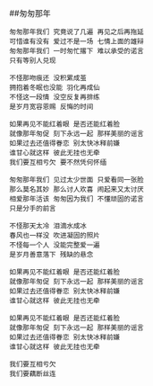 
##匆匆那年

    匆匆那年我们 究竟说了几遍 再见之后再拖延
    可惜谁有没有 爱过不是一场 七情上面的雄辩
    匆匆那年我们 一时匆忙撂下 难以承受的诺言
    只有等别人兑现
    
    不怪那吻痕还 没积累成茧
    拥抱着冬眠也没能 羽化再成仙
    不怪这一段情 没空反复再排练
    是岁月宽容恩赐 反悔的时间
    
    如果再见不能红着眼 是否还能红着脸
    就像那年匆促 刻下永远一起 那样美丽的谣言
    如果过去还值得眷恋 别太快冰释前嫌
    谁甘心就这样 彼此无挂也无牵
    我们要互相亏欠 要不然凭何怀缅

    匆匆那年我们 见过太少世面 只爱看同一张脸
    那么莫名其妙 那么讨人欢喜 闹起来又太讨厌
    相爱那年活该 匆匆因为我们 不懂顽固的诺言
    只是分手的前言
    
    不怪那天太冷 泪滴水成冰
    春风也一样没 吹进凝固的照片
    不怪每一个人 没能完整爱一遍
    是岁月善意落下 残缺的悬念

    如果再见不能红着眼 是否还能红着脸
    就像那年匆促 刻下永远一起 那样美丽的谣言
    如果过去还值得眷恋 别太快冰释前嫌
    谁甘心就这样 彼此无挂也无牵

    如果再见不能红着眼 是否还能红着脸
    就像那年匆促 刻下永远一起 那样美丽的谣言
    如果过去还值得眷恋 别太快冰释前嫌
    谁甘心就这样 彼此无挂也无牵
    
    我们要互相亏欠
    我们要藕断丝连
    